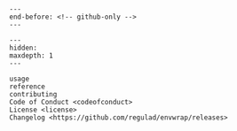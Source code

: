 ```{include} ../README.md
---
end-before: <!-- github-only -->
---
```

[license]: license
[contributor guide]: contributing
[command-line reference]: usage

```{toctree}
---
hidden:
maxdepth: 1
---

usage
reference
contributing
Code of Conduct <codeofconduct>
License <license>
Changelog <https://github.com/regulad/envwrap/releases>
```
